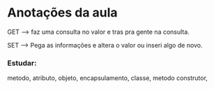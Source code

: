 # Anotações da aula

GET --> faz uma consulta no valor e tras pra gente na consulta.

SET --> Pega as informações e altera o valor ou inseri algo de novo.

### Estudar:
metodo, atributo, objeto, encapsulamento, classe, metodo construtor, 